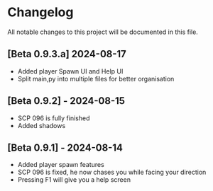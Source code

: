 # Changelog

All notable changes to this project will be documented in this file.
## [Beta 0.9.3.a] 2024-08-17
- Added player Spawn UI and Help UI
- Split main,py into multiple files for better organisation
## [Beta 0.9.2] - 2024-08-15
- SCP 096 is fully finished
- Added shadows

## [Beta 0.9.1] - 2024-08-14
- Added player spawn features
- SCP 096 is fixed, he now chases you while facing your direction
- Pressing F1 will give you a help screen
